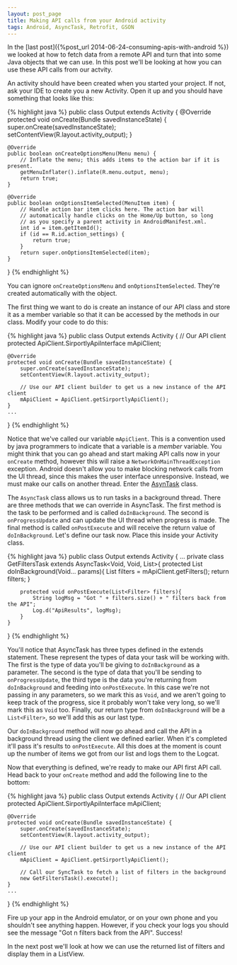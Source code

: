 ```yaml
---
layout: post_page
title: Making API calls from your Android activity
tags: Android, AsyncTask, Retrofit, GSON
---
```


In the [last post]({%post_url 2014-06-24-consuming-apis-with-android %}) we looked at how to fetch data from a remote API and turn that into some Java objects that we can use. In this post we'll be looking at how you can use these API calls from our actvity.

An activity should have been created when you started your project. If not, ask your IDE to create you a new Activity. Open it up and you should have something that looks like this:

{% highlight java %}
public class Output extends Activity {
    @Override
    protected void onCreate(Bundle savedInstanceState) {
        super.onCreate(savedInstanceState);
        setContentView(R.layout.activity_output);
    }

    @Override
    public boolean onCreateOptionsMenu(Menu menu) {
        // Inflate the menu; this adds items to the action bar if it is present.
        getMenuInflater().inflate(R.menu.output, menu);
        return true;
    }

    @Override
    public boolean onOptionsItemSelected(MenuItem item) {
        // Handle action bar item clicks here. The action bar will
        // automatically handle clicks on the Home/Up button, so long
        // as you specify a parent activity in AndroidManifest.xml.
        int id = item.getItemId();
        if (id == R.id.action_settings) {
            return true;
        }
        return super.onOptionsItemSelected(item);
    }
}
 {% endhighlight %}
    
You can ignore `onCreateOptionsMenu` and `onOptionsItemSelected`. They're created automatically with the object.

The first thing we want to do is create an instance of our API class and store it as a member variable so that it can be accessed by the methods in our class. Modify your code to do this:

{% highlight java %}
public class Output extends Activity {
	// Our API client
	protected ApiClient.SirportlyApiInterface mApiClient;

    @Override
    protected void onCreate(Bundle savedInstanceState) {
        super.onCreate(savedInstanceState);
        setContentView(R.layout.activity_output);
        
        // Use our API client builder to get us a new instance of the API client
        mApiClient = ApiClient.getSirportlyApiClient();
    }
    ...
}
{% endhighlight %}

Notice that we've called our variable `mApiClient`. This is a convention used by java programmers to indicate that a variable is a _member_ variable. You might think that you can go ahead and start making API calls now in your `onCreate` method, however this will raise a `NetworkOnMainThreadException` exception. Android doesn't allow you to make blocking network calls from the UI thread, since this makes the user interface unresponsive. Instead, we must make our calls on another thread. Enter the [AsynTask](http://developer.android.com/reference/android/os/AsyncTask.html) class.

The `AsyncTask` class allows us to run tasks in a background thread. There are three methods that we can override in AsyncTask. The first method is the task to be performed and is called `doInBackground`. The second is `onProgressUpdate` and can update the UI thread when progress is made. The final method is called `onPostExecute` and will receive the return value of `doInBackground`. Let's define our task now. Place this inside your Activity class.

{% highlight java %}
public class Output extends Activity {
    ...
    private class GetFiltersTask extends AsyncTask<Void, Void, List<Filter>>{
        protected List<Filter> doInBackground(Void... params){
            List<Filters> filters = mApiClient.getFilters();
            return filters;
        }

        protected void onPostExecute(List<Filter> filters){
            String logMsg = "Got " + filters.size() + " filters back from the API";
            Log.d("ApiResults", logMsg);
        }
    }
}
{% endhighlight %}

You'll notice that AsyncTask has three types defined in the extends statement. These represent the types of data your task will be working with. The first is the type of data you'll be giving to `doInBackground` as a parameter. The second is the type of data that you'll be sending to `onProgressUpdate`, the third type is the data you're returning from `doInBackground` and feeding into `onPostExecute`. In this case we're not passing in any parameters, so we mark this as `Void`, and we aren't going to keep track of the progress, sice it probably won't take very long, so we'll mark this as `Void` too. Finally, our return type from `doInBackground` will be a `List<Filter>`, so we'll add this as our last type.

Our `doInBackground` method will now go ahead and call the API in a background thread using the client we defined earlier. When it's completed it'll pass it's results to `onPostExecute`. All this does at the moment is count up the number of items we got from our list and logs them to the Logcat.

Now that everything is defined, we're ready to make our API first API call. Head back to your `onCreate` method and add the following line to the bottom:

{% highlight java %}
public class Output extends Activity {
	// Our API client
	protected ApiClient.SirportlyApiInterface mApiClient;

    @Override
    protected void onCreate(Bundle savedInstanceState) {
        super.onCreate(savedInstanceState);
        setContentView(R.layout.activity_output);
        
        // Use our API client builder to get us a new instance of the API client
        mApiClient = ApiClient.getSirportlyApiClient();
        
        // Call our SyncTask to fetch a list of filters in the background
        new GetFiltersTask().execute();
    }
    ...
}
{% endhighlight %}

Fire up your app in the Android emulator, or on your own phone and you shouldn't see anything happen. However, if you check your logs you should see the message "Got n filters back from the API". Success!

In the next post we'll look at how we can use the returned list of filters and display them in a ListView.